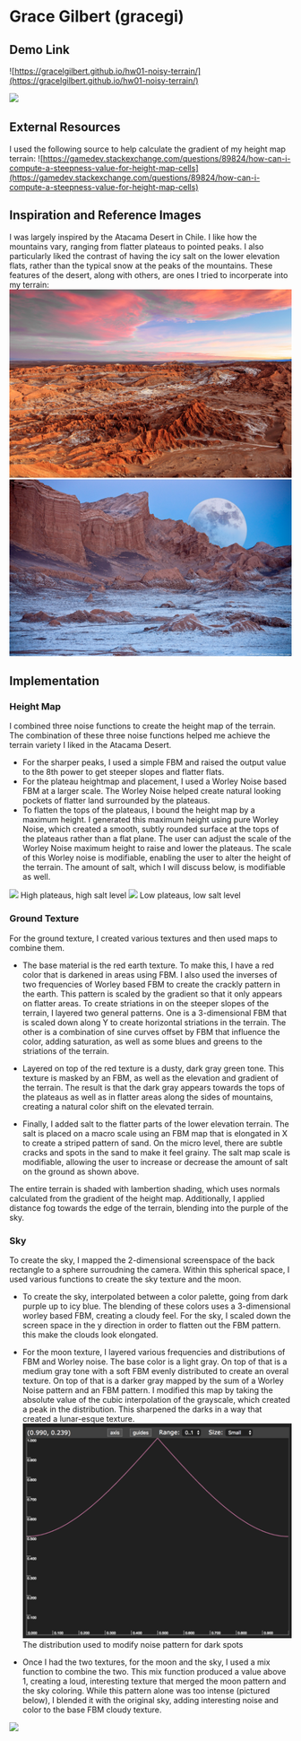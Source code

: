 # Grace Gilbert (gracegi)

## Demo Link
![https://gracelgilbert.github.io/hw01-noisy-terrain/](https://gracelgilbert.github.io/hw01-noisy-terrain/)

![](MainImage.png)

## External Resources
I used the following source to help calculate the gradient of my height map terrain:
![https://gamedev.stackexchange.com/questions/89824/how-can-i-compute-a-steepness-value-for-height-map-cells](https://gamedev.stackexchange.com/questions/89824/how-can-i-compute-a-steepness-value-for-height-map-cells)

## Inspiration and Reference Images
I was largely inspired by the Atacama Desert in Chile. I like how the mountains vary, ranging from flatter plateaus to pointed peaks. I also particularly liked the contrast of having the icy salt on the lower elevation flats, rather than the typical snow at the peaks of the mountains. These features of the desert, along with others, are ones I tried to incorperate into my terrain:
![](atacama1.jpg)
![](Atacama2.jpg)


## Implementation
### Height Map
I combined three noise functions to create the height map of the terrain. The combination of these three noise functions helped me achieve the terrain variety I liked in the Atacama Desert. 
- For the sharper peaks, I used a simple FBM and raised the output value to the 8th power to get steeper slopes and flatter flats.  
- For the plateau heightmap and placement, I used a Worley Noise based FBM at a larger scale. The Worley Noise helped create natural looking pockets of flatter land surrounded by the plateaus. 
- To flatten the tops of the plateaus, I bound the height map by a maximum height. I generated this maximum height using pure Worley Noise, which created a smooth, subtly rounded surface at the tops of the plateaus rather than a flat plane. The user can adjust the scale of the Worley Noise maximum height to raise and lower the plateaus. The scale of this Worley noise is modifiable, enabling the user to alter the height of the terrain. The amount of salt, which I will discuss below, is modifiable as well.

![](HighPlateaus.png)
High plateaus, high salt level
![](LowPlateaus.png)
Low plateaus, low salt level

### Ground Texture
For the ground texture, I created various textures and then used maps to combine them. 
- The base material is the red earth texture. To make this, I have a red color that is darkened in areas using FBM. I also used the inverses of two frequencies of Worley based FBM to create the crackly pattern in the earth. This pattern is scaled by the gradient so that it only appears on flatter areas. To create striations in on the steeper slopes of the terrain, I layered two general patterns. One is a 3-dimensional FBM that is scaled down along Y to create horizontal striations in the terrain. The other is a combination of sine curves offset by FBM that influence the color, adding saturation, as well as some blues and greens to the striations of the terrain.  

- Layered on top of the red texture is a dusty, dark gray green tone. This texture is masked by an FBM, as well as the elevation and gradient of the terrain. The result is that the dark gray appears towards the tops of the plateaus as well as in flatter areas along the sides of mountains, creating a natural color shift on the elevated terrain. 

- Finally, I added salt to the flatter parts of the lower elevation terrain. The salt is placed on a macro scale using an FBM map that is elongated in X to create a striped pattern of sand. On the micro level, there are subtle cracks and spots in the sand to make it feel grainy. The salt map scale is modifiable, allowing the user to increase or decrease the amount of salt on the ground as shown above.

The entire terrain is shaded with lambertion shading, which uses normals calculated from the gradient of the height map. Additionally, I applied distance fog towards the edge of the terrain, blending into the purple of the sky. 

### Sky
To create the sky, I mapped the 2-dimensional screenspace of the back rectangle to a sphere surroudning the camera. Within this spherical space, I used various functions to create the sky texture and the moon.
- To create the sky, interpolated between a color palette, going from dark purple up to icy blue. The blending of these colors uses a 3-dimensional worley based FBM, creating a cloudy feel. For the sky, I scaled down the screen space in the y direction in order to flatten out the FBM pattern. this make the clouds look elongated.
- For the moon texture, I layered various frequencies and distributions of FBM and Worley noise. The base color is a light gray. On top of that is a medium gray tone with a soft FBM evenly distributed to create an overal texture. On top of that is a darker gray mapped by the sum of a Worley Noise pattern and an FBM pattern. I modified this map by taking the absolute value of the cubic interpolation of the grayscale, which created a peak in the distribution. This sharpened the darks in a way that created a lunar-esque texture.
![](MoonDistributionFunction.png)
The distribution used to modify noise pattern for dark spots

- Once I had the two textures, for the moon and the sky, I used a mix function to combine the two. This mix function produced a value above 1, creating a loud, interesting texture that merged the moon pattern and the sky coloring. While this pattern alone was too intense (pictured below), I blended it with the original sky, adding interesting noise and color to the base FBM cloudy texture.

![](PureSkyTexture.png)



